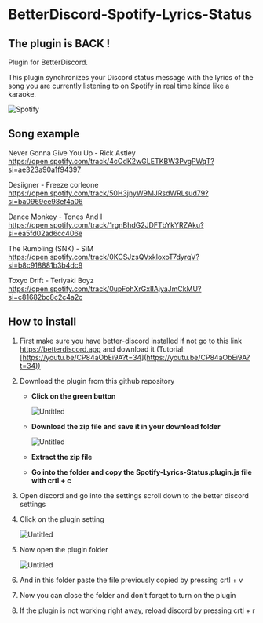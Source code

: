 # **BetterDiscord-Spotify-Lyrics-Status**

## **The plugin is BACK !**

Plugin for BetterDiscord.

This plugin synchronizes your Discord status message with the lyrics of the song you are currently listening to on Spotify in real time kinda like a karaoke. <br/>

![Spotify](https://cdn.discordapp.com/attachments/951036256316452894/976908931744014376/Spotify.gif)
## **Song example**

Never Gonna Give You Up - Rick Astley <br/>
https://open.spotify.com/track/4cOdK2wGLETKBW3PvgPWqT?si=ae323a90a1f94397

Desiigner - Freeze corleone <br/>
https://open.spotify.com/track/50H3jnyW9MJRsdWRLsud79?si=ba0969ee98ef4a06

Dance Monkey - Tones And I <br/>
https://open.spotify.com/track/1rgnBhdG2JDFTbYkYRZAku?si=ea5fd02ad6cc406e

The Rumbling (SNK) - SiM <br/>
https://open.spotify.com/track/0KCSJzsQVxkloxoT7dyrqV?si=b8c918881b3b4dc9

Toxyo Drift - Teriyaki Boyz <br/>
https://open.spotify.com/track/0upFohXrGxIIAjyaJmCkMU?si=c81682bc8c2c4a2c

## **How to install**

1. First make sure you have better-discord installed if not go to this link https://betterdiscord.app and download it (Tutorial: [https://youtu.be/CP84aObEi9A?t=34](https://youtu.be/CP84aObEi9A?t=34))
2. Download the plugin from this github repository
    -  **Click on the green button**
        
        ![Untitled](https://cdn.discordapp.com/attachments/951036256316452894/976908452574154822/Untitled.png)
        
    - **Download the zip file and save it in your download folder**
        
        ![Untitled](https://cdn.discordapp.com/attachments/951036256316452894/976908452892901436/Untitled_1.png)
        
    - **Extract the zip file** 
    - **Go into the folder and copy the Spotify-Lyrics-Status.plugin.js file with crtl + c**
3. Open discord and go into the settings scroll down to the better discord settings
4. Click on the plugin setting
    
    ![Untitled](https://cdn.discordapp.com/attachments/951036256316452894/976908453404622869/Untitled_2.png)
    
5. Now open the plugin folder 
    
    ![Untitled](https://cdn.discordapp.com/attachments/951036256316452894/976908453740171295/Untitled_3.png)
    
6. And in this folder paste the file previously copied by pressing crtl + v
7. Now you can close the folder and don’t forget to turn on the plugin
8. If the plugin is not working right away, reload discord by pressing crtl + r
